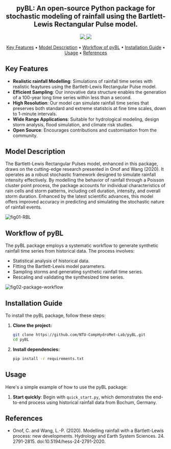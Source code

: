 <!-- <h1 align="center">
  <br>
  <a href="https://example.com/">
  <img src="path_to_uploaded_image/logo.png" alt="pyBL" width="200"></a>
  <br>
  pyBL
  <br>
</h1> -->

<h2 align="center">pyBL: An open-source Python package for stochastic modeling of rainfall using the Bartlett-Lewis Rectangular Pulse model.</h2>

<p align="center">
  <a href="http://makeapullrequest.com">
    <img src="https://img.shields.io/badge/PRs-welcome-brightgreen.svg">
  </a>
  <a href="#">
    <img src="https://img.shields.io/badge/all_contributors-2-orange.svg?style=flat-square">
  </a>
</p>

<p align="center">
  <a href="#key-features">Key Features</a> •
  <a href="#model-description">Model Description</a> •
  <a href="#workflow-of-pybl">Workflow of pyBL</a> •
  <a href="#installation-guide">Installation Guide</a> •
  <a href="#usage">Usage</a> •
  <!-- <a href="#community">Community</a> • -->
  <!-- <a href="#acknowledgements">Acknowledgements</a> • -->
  <!-- <a href="#license">License</a> -->
  <a href="#references">References</a>
</p>

## Key Features
- **Realistic rainfall Modelling**: Simulations of rainfall time series with realistic feaytures using the Bartlett-Lewis Rectangular Pulse model.
- **Efficient Sampling**: Our innovative data structure enables the generation of a 100-year long time series within less than a second.
- **High Resolution**: Our model can simulate rainfall time series that preserves both standard and extreme statistcis at fine time scales, down to 1-minute intervals.
- **Wide Range Applications**: Suitable for hydrological modeling, design storm analysis, flood simulation, and climate risk studies.
- **Open Source**: Encourages contributions and customisation from the community.

## Model Description
The Bartlett-Lewis Rectangular Pulses model, enhanced in this package, draws on the cutting-edge research presented in Onof and Wang (2020). It operates as a robust stochastic framework designed to simulate rainfall intensity effectively. By modelling the behavior of rainfall through a Poisson cluster point process, the package accounts for individual characteristics of rain cells and storm patterns, including cell duration, intensity, and overall storm duration. Enhanced by the latest scientific advances, this model offers improved accuracy in predicting and simulating the stochastic nature of rainfall events.

![fig01-RBL](assets/fig01-RBL.png)


## Workflow of pyBL

<!-- //CY: previous version -->
<!-- The pyBL package follows a systematic workflow for generating synthetic rainfall time series using historical records. The process involves computing statistical properties, fitting BL model parameters, sampling storms, and rescaling time series to produce synthesized time series. -->

The pyBL package employs a systematic workflow to generate synthetic rainfall time series from historical data. The process involves:

- Statistical analysis of historical data.
- Fitting the Bartlett-Lewis model parameters.
- Sampling storms and generating synthetic rainfall time series.
- Rescaling and validating the synthesized time series.

<!-- //CY: the necessarity of adding this line? -->
<!-- For a detailed breakdown of each step, see our Detailed Workflow Documentation. -->

![fig02-package-workflow](assets/fig02-package-workflow.png)


## Installation Guide

To install the pyBL package, follow these steps:

1. **Clone the project:**

   ```sh
   git clone https://github.com/NTU-CompHydroMet-Lab/pyBL.git
   cd pyBL
   ```
2. **Install dependencies:**

   ```sh
   pip install -r requirements.txt
   ```

## Usage

Here's a simple example of how to use the pyBL package:


1. **Start quickly**: Begin with `quick_start.py`, which demonstrates the end-to-end process using historical rainfall data from Bochum, Germany.
<!-- 
2. **Some simple examples**

```python
import pybl

# Example usage
# [[need help from kilin]]

``` -->
<!-- ## Contribution  -->

<!-- ## Citation -->


## References
-  Onof, C. and Wang, L.-P. (2020). Modelling rainfall with a Bartlett-Lewis process: new developments. Hydrology and Earth System Sciences. 24. 2791-2815. doi:10.5194/hess-24-2791-2020. 
